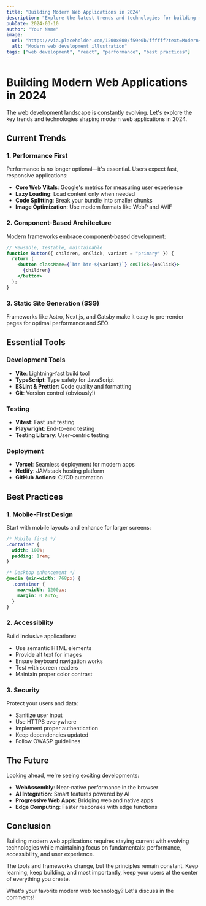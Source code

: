 ```yaml
---
title: "Building Modern Web Applications in 2024"
description: "Explore the latest trends and technologies for building modern, performant web applications."
pubDate: 2024-03-10
author: "Your Name"
image:
  url: "https://via.placeholder.com/1200x600/f59e0b/ffffff?text=Modern+Web+Apps"
  alt: "Modern web development illustration"
tags: ["web development", "react", "performance", "best practices"]
---
```


# Building Modern Web Applications in 2024

The web development landscape is constantly evolving. Let's explore the key trends and technologies shaping modern web applications in 2024.

## Current Trends

### 1. Performance First

Performance is no longer optional—it's essential. Users expect fast, responsive applications:

- **Core Web Vitals**: Google's metrics for measuring user experience
- **Lazy Loading**: Load content only when needed
- **Code Splitting**: Break your bundle into smaller chunks
- **Image Optimization**: Use modern formats like WebP and AVIF

### 2. Component-Based Architecture

Modern frameworks embrace component-based development:

```jsx
// Reusable, testable, maintainable
function Button({ children, onClick, variant = "primary" }) {
  return (
    <button className={`btn btn-${variant}`} onClick={onClick}>
      {children}
    </button>
  );
}
```

### 3. Static Site Generation (SSG)

Frameworks like Astro, Next.js, and Gatsby make it easy to pre-render pages for optimal performance and SEO.

## Essential Tools

### Development Tools

- **Vite**: Lightning-fast build tool
- **TypeScript**: Type safety for JavaScript
- **ESLint & Prettier**: Code quality and formatting
- **Git**: Version control (obviously!)

### Testing

- **Vitest**: Fast unit testing
- **Playwright**: End-to-end testing
- **Testing Library**: User-centric testing

### Deployment

- **Vercel**: Seamless deployment for modern apps
- **Netlify**: JAMstack hosting platform
- **GitHub Actions**: CI/CD automation

## Best Practices

### 1. Mobile-First Design

Start with mobile layouts and enhance for larger screens:

```css
/* Mobile first */
.container {
  width: 100%;
  padding: 1rem;
}

/* Desktop enhancement */
@media (min-width: 768px) {
  .container {
    max-width: 1200px;
    margin: 0 auto;
  }
}
```

### 2. Accessibility

Build inclusive applications:

- Use semantic HTML elements
- Provide alt text for images
- Ensure keyboard navigation works
- Test with screen readers
- Maintain proper color contrast

### 3. Security

Protect your users and data:

- Sanitize user input
- Use HTTPS everywhere
- Implement proper authentication
- Keep dependencies updated
- Follow OWASP guidelines

## The Future

Looking ahead, we're seeing exciting developments:

- **WebAssembly**: Near-native performance in the browser
- **AI Integration**: Smart features powered by AI
- **Progressive Web Apps**: Bridging web and native apps
- **Edge Computing**: Faster responses with edge functions

## Conclusion

Building modern web applications requires staying current with evolving technologies while maintaining focus on fundamentals: performance, accessibility, and user experience.

The tools and frameworks change, but the principles remain constant. Keep learning, keep building, and most importantly, keep your users at the center of everything you create.

What's your favorite modern web technology? Let's discuss in the comments!